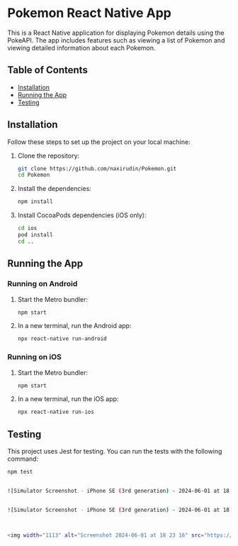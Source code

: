 # Pokemon React Native App

This is a React Native application for displaying Pokemon details using the PokeAPI. The app includes features such as viewing a list of Pokemon and viewing detailed information about each Pokemon.

## Table of Contents

- [Installation](#installation)
- [Running the App](#running-the-app)
- [Testing](#testing)


## Installation

Follow these steps to set up the project on your local machine:

1. Clone the repository:

    ```sh
    git clone https://github.com/naxirudin/Pokemon.git
    cd Pokemon
    ```

2. Install the dependencies:

    ```sh
    npm install
    ```

3. Install CocoaPods dependencies (iOS only):

    ```sh
    cd ios
    pod install
    cd ..
    ```

## Running the App

### Running on Android

1. Start the Metro bundler:

    ```sh
    npm start
    ```

2. In a new terminal, run the Android app:

    ```sh
    npx react-native run-android
    ```

### Running on iOS

1. Start the Metro bundler:

    ```sh
    npm start
    ```

2. In a new terminal, run the iOS app:

    ```sh
    npx react-native run-ios
    ```

## Testing

This project uses Jest for testing. You can run the tests with the following command:

```sh
npm test


![Simulator Screenshot - iPhone SE (3rd generation) - 2024-06-01 at 18 21 19](https://github.com/naxirudin/Pokemon/assets/136608216/6cdcc78a-3c51-405c-bb55-ce08bd9227a1)


![Simulator Screenshot - iPhone SE (3rd generation) - 2024-06-01 at 18 21 22](https://github.com/naxirudin/Pokemon/assets/136608216/e1e4bfbb-36e7-4bfe-b8e8-f5b720d1caad)



<img width="1113" alt="Screenshot 2024-06-01 at 18 23 16" src="https://github.com/naxirudin/Pokemon/assets/136608216/5c89dd74-c823-4cd8-a8ec-0e3a074c3346">
